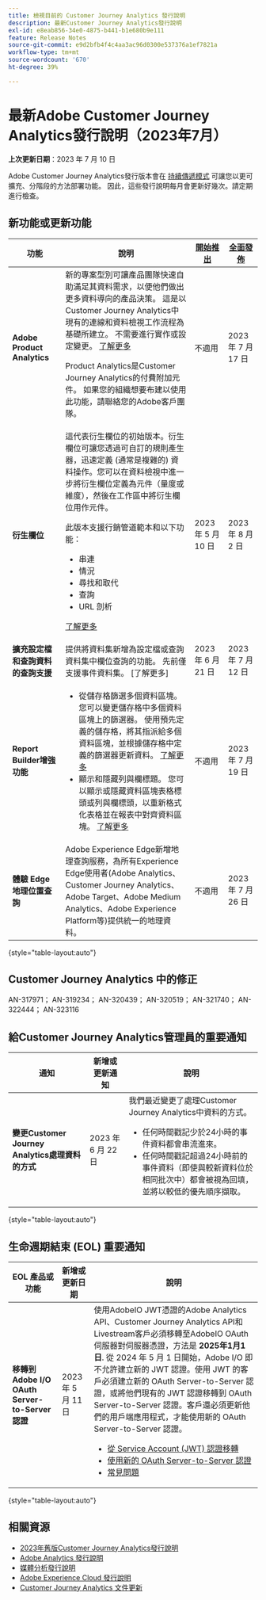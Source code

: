 ```yaml
---
title: 檢視目前的 Customer Journey Analytics 發行說明
description: 最新Customer Journey Analytics發行說明
exl-id: e8eab856-34e0-4875-b441-b1e680b9e111
feature: Release Notes
source-git-commit: e9d2bfb4f4c4aa3ac96d0300e537376a1ef7821a
workflow-type: tm+mt
source-wordcount: '670'
ht-degree: 39%

---
```


# 最新Adobe Customer Journey Analytics發行說明（2023年7月）

**上次更新日期**：2023 年 7 月 10 日

Adobe Customer Journey Analytics發行版本會在 [持續傳遞模式](releases.md) 可讓您以更可擴充、分階段的方法部署功能。 因此，這些發行說明每月會更新好幾次。請定期進行檢查。

## 新功能或更新功能

| 功能 | 說明 | [開始推出](releases.md) | [全面發佈](releases.md) |
| ----------- | ---------- | ------- | ---- |
| **Adobe Product Analytics** | 新的專案型別可讓產品團隊快速自助滿足其資料需求，以便他們做出更多資料導向的產品決策。 這是以Customer Journey Analytics中現有的連線和資料檢視工作流程為基礎所建立。 不需要進行實作或設定變更。 [了解更多](/help/guided-analysis/overview.md)<p>Product Analytics是Customer Journey Analytics的付費附加元件。 如果您的組織想要布建以使用此功能，請聯絡您的Adobe客戶團隊。 | 不適用 | 2023 年 7 月 17 日 |
| **衍生欄位** | 這代表衍生欄位的初始版本。衍生欄位可讓您透過可自訂的規則產生器，迅速定義 (通常是複雜的) 資料操作。您可以在資料檢視中進一步將衍生欄位定義為元件（量度或維度），然後在工作區中將衍生欄位用作元件。<p>此版本支援行銷管道範本和以下功能：</p><ul><li>串連</li><li>情況</li><li>尋找和取代</li><li>查詢</li><li>URL 剖析</li></ul> <p>[了解更多](/help/data-views/derived-fields/derived-fields.md)</p> | 2023 年 5 月 10 日 | 2023 年 8 月 2 日 |
| **擴充設定檔和查詢資料的查詢支援** | 提供將資料集新增為設定檔或查詢資料集中欄位查詢的功能。 先前僅支援事件資料集。 [了解更多] | 2023 年 6 月 21 日 | 2023 年 7 月 12 日 |
| **Report Builder增強功能** | <ul><li>從儲存格篩選多個資料區塊。 您可以變更儲存格中多個資料區塊上的篩選器。 使用預先定義的儲存格，將其指派給多個資料區塊，並根據儲存格中定義的篩選器更新資料。 [了解更多](https://experienceleague.adobe.com/docs/analytics-platform/using/cja-reportbuilder/select-data-view.html?lang=en)</li><li>顯示和隱藏列與欄標題。 您可以顯示或隱藏資料區塊表格標頭或列與欄標頭，以重新格式化表格並在報表中對齊資料區塊。 [了解更多](https://experienceleague.adobe.com/docs/analytics-platform/using/cja-reportbuilder/create-a-data-block.html?lang=en#build-the-data-block)</li></ul> | 不適用 | 2023 年 7 月 19 日 |
| **體驗 Edge 地理位置查詢** | Adobe Experience Edge新增地理查詢服務，為所有Experience Edge使用者(Adobe Analytics、Customer Journey Analytics、Adobe Target、Adobe Medium Analytics、Adobe Experience Platform等)提供統一的地理資料。 | 不適用 | 2023 年 7 月 26 日 |

{style="table-layout:auto"}

## Customer Journey Analytics 中的修正

AN-317971； AN-319234； AN-320439； AN-320519； AN-321740； AN-322444； AN-323116

## 給Customer Journey Analytics管理員的重要通知

| 通知 | 新增或更新通知 | 說明 |
| --- | --- | --- |
| **變更Customer Journey Analytics處理資料的方式** | 2023 年 6 月 22 日 | 我們最近變更了處理Customer Journey Analytics中資料的方式。<ul><li>任何時間戳記少於24小時的事件資料都會串流進來。</li><li>任何時間戳記超過24小時前的事件資料（即使與較新資料位於相同批次中）都會被視為回填，並將以較低的優先順序擷取。</li></ul> |

{style="table-layout:auto"}

## 生命週期結束 (EOL) 重要通知

| EOL 產品或功能 | 新增或更新日期 | 說明 |
| --- | --- | --- |
| **移轉到 Adobe I/O OAuth Server-to-Server 認證** | 2023 年 5 月 11 日 | 使用AdobeIO JWT憑證的Adobe Analytics API、Customer Journey Analytics API和Livestream客戶必須移轉至AdobeIO OAuth伺服器對伺服器憑證，方法是 **2025年1月1日**. 從 2024 年 5 月 1 日開始，Adobe I/O 即不允許建立新的 JWT 認證。使用 JWT 的客戶必須建立新的 OAuth Server-to-Server 認證，或將他們現有的 JWT 認證移轉到 OAuth Server-to-Server 認證。客戶還必須更新他們的用戶端應用程式，才能使用新的 OAuth Server-to-Server 認證。 <ul><li>[從 Service Account (JWT) 認證移轉](https://developer.adobe.com/developer-console/docs/guides/authentication/ServerToServerAuthentication/migration/)</li><li>[使用新的 OAuth Server-to-Server 認證](https://developer.adobe.com/developer-console/docs/guides/authentication/ServerToServerAuthentication/implementation/)</li><li>[常見問題](https://developer.adobe.com/developer-console/docs/guides/authentication/ServerToServerAuthentication/faqs/)</li></ul> |

{style="table-layout:auto"}


## 相關資源

* [2023年舊版Customer Journey Analytics發行說明](/help/release-notes/2023.md)
* [Adobe Analytics 發行說明](https://experienceleague.adobe.com/docs/analytics/release-notes/latest.html?lang=zh-Hant)
* [媒體分析發行說明](https://experienceleague.adobe.com/docs/media-analytics/using/additional-resources/release-notes.html?lang=zh-Hant)
* [Adobe Experience Cloud 發行說明](https://experienceleague.adobe.com/docs/release-notes/experience-cloud/current.html?lang=zh-Hant)
* [Customer Journey Analytics 文件更新](/help/release-notes/doc-changes.md)
